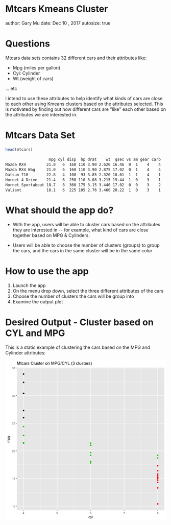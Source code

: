 
Mtcars Kmeans Cluster
========================================================
author: Gary Mu
date: Dec 10 , 2017
autosize: true

Questions
========================================================

Mtcars data sets contains 32 different cars and their attributes
like:

- Mpg (miles per gallon)
- Cyl: Cylinder
- Wt (weight of cars)

...
etc

I intend to use these attributes to help identify what kinds of cars are close to
each other using Kmeans clusters based on the attributes selected.
This is motivated by finding out how different cars are "like" each other based on
the attributes we are interested in.

Mtcars Data Set
========================================================


```r
head(mtcars)
```

```
                   mpg cyl disp  hp drat    wt  qsec vs am gear carb
Mazda RX4         21.0   6  160 110 3.90 2.620 16.46  0  1    4    4
Mazda RX4 Wag     21.0   6  160 110 3.90 2.875 17.02  0  1    4    4
Datsun 710        22.8   4  108  93 3.85 2.320 18.61  1  1    4    1
Hornet 4 Drive    21.4   6  258 110 3.08 3.215 19.44  1  0    3    1
Hornet Sportabout 18.7   8  360 175 3.15 3.440 17.02  0  0    3    2
Valiant           18.1   6  225 105 2.76 3.460 20.22  1  0    3    1
```


What should the app do?
========================================================

- With the app, users will be able to cluster cars based on the
attributes they are interested in -- for example, what kind of cars are close together
based on MPG & Cylinders.

- Users will be able to choose the number of clusters (groups) to group the cars,
and the cars in the same cluster will be in the same color

How to use the app
========================================================

1. Launch the app
2. On the menu drop down, select the three different attributes of the cars
3. Choose the number of clusters the cars will be group into
4. Examine the output plot

Desired Output - Cluster based on CYL and MPG
========================================================
This is a static example of clustering the cars based on the MPG and Cylinder attributes:

![plot of chunk unnamed-chunk-2](shiny-app-kmeans-figure/unnamed-chunk-2-1.png)




